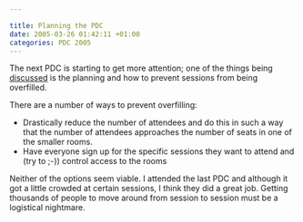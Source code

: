 ```yaml
---

title: Planning the PDC
date: 2005-03-26 01:42:11 +01:00
categories: PDC 2005
---
```

<P>The next PDC is starting to get more attention; one of the things being <A href="http://blogs.msdn.com/jmazner/archive/2005/03/24/401894.aspx">discussed</A> is the planning and how to prevent sessions from being overfilled.</P>
<P>There are a number of ways to prevent overfilling:</P>
<UL>
<LI>Drastically reduce the number of attendees and do this in such a way that the number of attendees approaches the number of seats in one of the smaller rooms.<BR>
<LI>Have everyone sign up for the specific sessions they want to attend and (try to ;-)) control access to the rooms</LI></UL>
<P>Neither of the options seem viable. I attended the last PDC and although it got a little crowded at certain sessions, I think they did a great job. Getting thousands of people to move around from session to session must be a logistical nightmare.</P>

